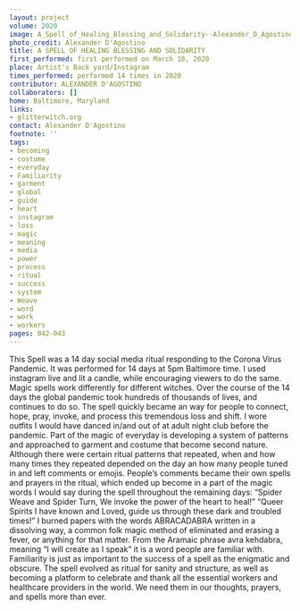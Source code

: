 ```yaml
---
layout: project
volume: 2020
image: A_Spell_of_Healing_Blessing_and_Solidarity--Alexander_D_Agostino.jpg
photo_credit: Alexander D'Agostino
title: A SPELL OF HEALING BLESSING AND SOLIDARITY
first_performed: first performed on March 18, 2020
place: Artist's Back yard/Instagram
times_performed: performed 14 times in 2020
contributor: ALEXANDER D'AGOSTINO
collaborators: []
home: Baltimore, Maryland
links:
- glitterwitch.org
contact: Alexander D'Agostino
footnote: ''
tags:
- becoming
- costume
- everyday
- Familiarity
- garment
- global
- guide
- heart
- instagram
- loss
- magic
- meaning
- media
- power
- process
- ritual
- success
- system
- Weave
- word
- work
- workers
pages: 042-043
---
```



This Spell was a 14 day social media ritual responding to the Corona Virus Pandemic. It was performed for 14 days  at 5pm Baltimore time. I used instagram live and  lit a candle, while encouraging  viewers to do the same. Magic spells work differently for different witches. Over the course of the 14 days the global pandemic took hundreds of thousands of lives, and continues to do so. The spell quickly became an way for people to connect, hope, pray, invoke, and process this tremendous loss and shift. 
I wore outfits I would have danced in/and out of at adult night club before the pandemic. Part of the magic of everyday is developing a system of patterns and approached to garment and costume that become second nature. Although there were certain ritual patterns that repeated, when and how many times they repeated depended on the day an how many people tuned in and left comments or emojis. People’s comments became their own spells and prayers in the ritual, which ended up become in a part of the magic words I would say during the spell throughout the remaining days:
“Spider Weave and Spider Turn,
We invoke the power of the heart to heal!”
“Queer Spirits I have known and Loved, guide us through these dark and troubled times!”
I burned papers with the words ABRACADABRA written in a dissolving way, a common folk magic method of eliminated and erasing a fever, or anything for that matter. From the Aramaic phrase avra kehdabra, meaning “I will create as I speak” it is a word people are familiar with. Familiarity is just as important to the success of a spell as the enigmatic and obscure. The spell evolved as ritual for sanity and structure, as well as becoming a platform to celebrate and thank all the essential workers and healthcare providers in the world. We need them in our thoughts, prayers, and spells more than ever.
